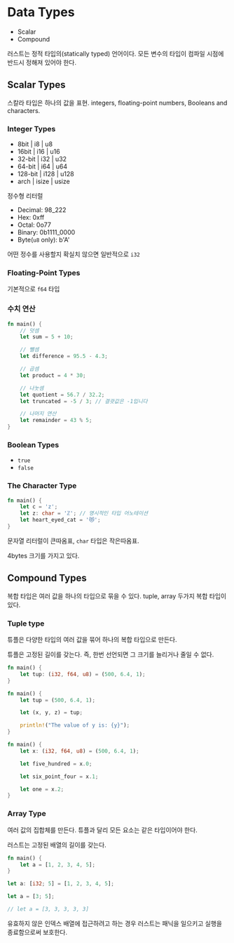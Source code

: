 # Data Types

- Scalar
- Compound

러스트는 정적 타입의(statically typed) 언어이다. 모든 변수의 타입이 컴파일 시점에 반드시 정해져 있어야 한다.

## Scalar Types

스칼라 타입은 하나의 값을 표현. integers, floating-point numbers, Booleans and characters.

### Integer Types

- 8bit | i8 | u8
- 16bit | i16 | u16
- 32-bit | i32 | u32
- 64-bit | i64 | u64
- 128-bit | i128 | u128
- arch | isize | usize

정수형 리터럴

- Decimal: 98_222
- Hex: 0xff
- Octal: 0o77
- Binary: 0b1111_0000
- Byte(`u8` only): b'A'

어떤 정수를 사용할지 확실치 않으면 일반적으로 `i32`

### Floating-Point Types

기본적으로 `f64` 타입

### 수치 연산

```rust
fn main() {
    // 덧셈
    let sum = 5 + 10;

    // 뺄셈
    let difference = 95.5 - 4.3;

    // 곱셈
    let product = 4 * 30;

    // 나눗셈
    let quotient = 56.7 / 32.2;
    let truncated = -5 / 3; // 결괏값은 -1입니다

    // 나머지 연산
    let remainder = 43 % 5;
}
```

### Boolean Types

- `true`
- `false`

### The Character Type

```rust
fn main() {
    let c = 'z';
    let z: char = 'ℤ'; // 명시적인 타입 어노테이션
    let heart_eyed_cat = '😻';
}
```

문자열 리터럴이 큰따옴표, `char` 타입은 작은따옴표.

4bytes 크기를 가지고 있다.

## Compound Types

복합 타입은 여러 값을 하나의 타입으로 묶을 수 있다. tuple, array 두가지 복합 타입이 있다.

### Tuple type

튜플은 다양한 타입의 여러 값을 묶어 하나의 복합 타입으로 만든다.

튜플은 고정된 길이를 갖는다. 즉, 한번 선언되면 그 크기를 늘리거나 줄일 수 없다.

```rust
fn main() {
    let tup: (i32, f64, u8) = (500, 6.4, 1);
}
```

```rust
fn main() {
    let tup = (500, 6.4, 1);

    let (x, y, z) = tup;

    println!("The value of y is: {y}");
}
```

```rust
fn main() {
    let x: (i32, f64, u8) = (500, 6.4, 1);

    let five_hundred = x.0;

    let six_point_four = x.1;

    let one = x.2;
}
```

### Array Type

여러 값의 집합체를 만든다. 튜플과 달리 모든 요소는 같은 타입이어야 한다.

러스트는 고정된 배열의 길이를 갖는다.

```rust
fn main() {
    let a = [1, 2, 3, 4, 5];
}
```

```rust
let a: [i32; 5] = [1, 2, 3, 4, 5];
```

```rust
let a = [3; 5];

// let a = [3, 3, 3, 3, 3]
```

유효하지 않은 인덱스 배열에 접근하려고 하는 경우 러스트는 패닉을 일으키고 실행을 종료함으로써 보호한다.
